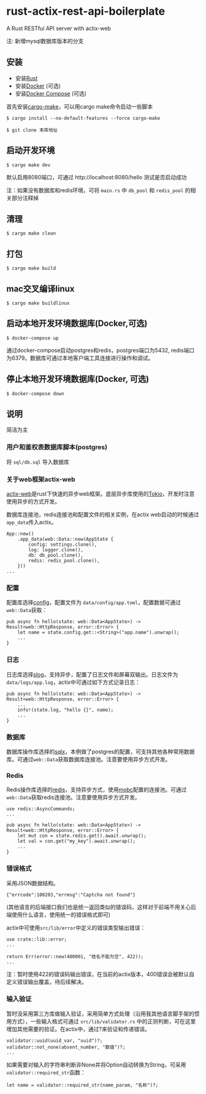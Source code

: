 # rust-actix-rest-api-boilerplate
A Rust RESTful API server with actix-web

注: 新增mysql数据库版本的分支

## 安装
- 安装[Rust](https://www.rust-lang.org/)
- 安装[Docker](https://www.docker.com/) (可选)
- 安装[Docker Compose](https://github.com/docker/compose/releases) (可选)


首先安装[cargo-make](https://github.com/sagiegurari/cargo-make)，可以用cargo make命令启动一些脚本

```
$ cargo install --no-default-features --force cargo-make
```

```
$ git clone 本库地址
```

## 启动开发环境
```
$ cargo make dev
```

默认启用8080端口，可通过 http://localhost:8080/hello 测试是否启动成功

注：如果没有数据库和redis环境，可将 `main.rs` 中 `db_pool` 和 `redis_pool` 的相关部分注释掉

## 清理
```
$ cargo make clean
```

## 打包
```
$ cargo make build
```

## mac交叉编译linux
```
$ cargo make buildlinux
```

## 启动本地开发环境数据库(Docker,可选)
````
$ docker-compose up
````

通过docker-compose启动postgres和redis，postgres端口为5432, redis端口为6379。数据库可通过本地客户端工具连接进行操作和调试。

## 停止本地开发环境数据库(Docker, 可选)
````
$ docker-compose down
````

## 说明

简洁为主

### 用户和鉴权表数据库脚本(postgres)

将 `sql/db.sql` 导入数据库

### 关于web框架actix-web

[actix-web](https://actix.rs/)是rust下快速的异步web框架。底层异步库使用的[Tokio](https://tokio.rs/)，开发时注意使用异步的方式开发。

数据库连接池，redis连接池和配置文件的相关实例，在actix web启动的时候通过`app_data`传入actix。

```
App::new()
    .app_data(web::Data::new(AppState {
        config: settings.clone(),
        log: logger.clone(),
        db: db_pool.clone(),
        redis: redis_pool.clone(),
    }))
...
```

### 配置

配置库选择[config](https://github.com/mehcode/config-rs)，配置文件为 `data/config/app.toml`，配置数据可通过`web::Data`获取：

```
pub async fn hello(state: web::Data<AppState>) -> Result<web::HttpResponse, error::Error> {
    let name = state.config.get::<String>("app.name").unwrap();
    ...
}
```

### 日志

日志库选择[slog](https://github.com/slog-rs/slog)，支持异步，配置了日志文件和屏幕双输出。日志文件为 `data/logs/app.log`，actix中可通过如下方式记录日志：

```
pub async fn hello(state: web::Data<AppState>) -> Result<web::HttpResponse, error::Error> {
    ...
    info!(state.log, "hello {}", name);
    ...
}
```

### 数据库

数据库操作库选择的[sqlx](https://github.com/launchbadge/sqlx)，本例做了postgres的配置，可支持其他各种常用数据库。可通过`web::Data`获取数据库连接池。注意要使用异步方式开发。

### Redis

Redis操作库选择的[redis](https://github.com/mitsuhiko/redis-rs)，支持异步方式，使用[mobc](https://github.com/importcjj/mobc)配置的连接池。可通过`web::Data`获取redis连接池。注意要使用异步方式开发。

```
use redis::AsyncCommands;
...

pub async fn hello(state: web::Data<AppState>) -> Result<web::HttpResponse, error::Error> {
    let mut con = state.redis.get().await.unwrap();
    let val = con.get("my_key").await.unwrap();
    ...
}

```

### 错误格式

采用JSON数据结构。

```
{"errcode":100203,"errmsg":"Captcha not found"}
```
(其他语言的后端接口我们也是统一返回类似的错误码，这样对于前端不用关心后端使用什么语言，使用统一的错误格式即可)

actix中可使用`src/lib/error`中定义的错误类型输出错误：

```
use crate::lib::error;
...

return Err(error::new(400001, "姓名不能为空", 422));
...

```

注：暂时使用422的错误码输出错误，在当前的actix版本，400错误会被默认自定义错误输出覆盖，待后续解决。

### 输入验证

暂时没采用第三方库做输入验证，采用简单方式处理（沿用我其他语言脚手架的惯用方式），一些输入格式可通过 `src/lib/validator.rs` 中的正则判断，可在这里增加其他需要的验证。在actix中，通过?来验证和传递错误。

```
validator::uuid(uuid_var, "uuid")?;
validator::not_none(absent_number, "数值")?;
...
```

如果需要对输入的字符串判断非None并将Option自动转换为String，可采用`validator::required_str`函数：

```
let name = validator::required_str(name_param, "名称")?;
```
